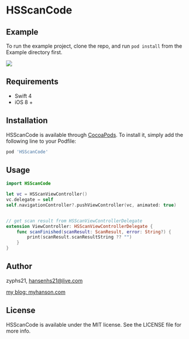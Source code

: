 # HSScanCode

## Example

To run the example project, clone the repo, and run `pod install` from the Example directory first.

![](https://raw.githubusercontent.com/zyphs21/HSScanCode/master/demo.gif)

## Requirements

- Swift 4
- iOS 8 +

## Installation

HSScanCode is available through [CocoaPods](http://cocoapods.org). To install
it, simply add the following line to your Podfile:

```ruby
pod 'HSScanCode'
```

## Usage

```Swift
import HSScanCode

let vc = HSScanViewController()
vc.delegate = self
self.navigationController?.pushViewController(vc, animated: true)


// get scan result from HSScanViewControllerDelegate
extension ViewController: HSScanViewControllerDelegate {
    func scanFinished(scanResult: ScanResult, error: String?) {
        print(scanResult.scanResultString ?? "")
    }
}
```

## Author

zyphs21, hansenhs21@live.com

[my blog: myhanson.com](www.myhanson.com)

## License

HSScanCode is available under the MIT license. See the LICENSE file for more info.
